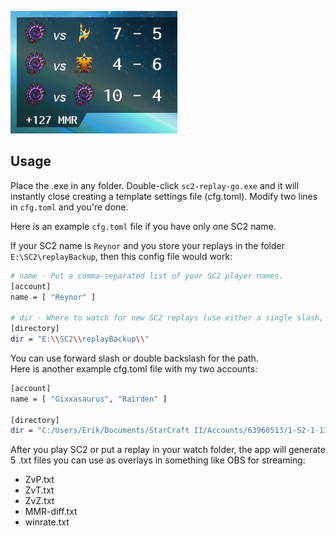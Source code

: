 ![overlay](resources/SC2-overlay.png)

## Usage

Place the .exe in any folder. Double-click `sc2-replay-go.exe` and it will instantly close creating a template settings file (cfg.toml). Modify two lines in `cfg.toml` and you're done.

Here is an example `cfg.toml` file if you have only one SC2 name.

If your SC2 name is `Reynor` and you store your replays in the folder `E:\SC2\replayBackup`, then this config file would work:

```sh
# name - Put a comma-separated list of your SC2 player names.
[account]
name = [ "Reynor" ]

# dir - Where to watch for new SC2 replays (use either a single slash, or a double backslash).
[directory]
dir = "E:\\SC2\\replayBackup\\"
```

You can use forward slash or double backslash for the path.  
Here is another example cfg.toml file with my two accounts:

```sh
[account]
name = [ "Gixxasaurus", "Rairden" ]

[directory]
dir = "C:/Users/Erik/Documents/StarCraft II/Accounts/63960513/1-S2-1-1331332/Replays/Multiplayer/"
```

After you play SC2 or put a replay in your watch folder, the app will generate 5 .txt files you can use as overlays in something like OBS for streaming:

* ZvP.txt
* ZvT.txt
* ZvZ.txt
* MMR-diff.txt
* winrate.txt

